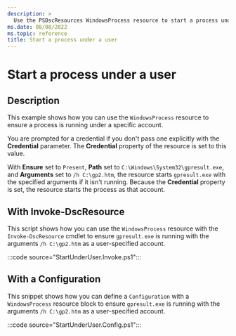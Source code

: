 ```yaml
---
description: >
  Use the PSDscResources WindowsProcess resource to start a process under a user.
ms.date: 08/08/2022
ms.topic: reference
title: Start a process under a user
---
```


# Start a process under a user

## Description

This example shows how you can use the `WindowsProcess` resource to ensure a process is running
under a specific account.

You are prompted for a credential if you don't pass one explicitly with the **Credential**
parameter. The **Credential** property of the resource is set to this value.

With **Ensure** set to `Present`, **Path** set to `C:\Windows\System32\gpresult.exe`, and
**Arguments** set to `/h C:\gp2.htm`, the resource starts `gpresult.exe` with the specified
arguments if it isn't running. Because the **Credential** property is set, the resource starts the
process as that account.

## With Invoke-DscResource

This script shows how you can use the `WindowsProcess` resource with the `Invoke-DscResource` cmdlet
to ensure `gpresult.exe` is running with the arguments `/h C:\gp2.htm` as a user-specified account.

:::code source="StartUnderUser.Invoke.ps1":::

## With a Configuration

This snippet shows how you can define a `Configuration` with a `WindowsProcess` resource block to
ensure `gpresult.exe` is running with the arguments `/h C:\gp2.htm` as a user-specified account.

:::code source="StartUnderUser.Config.ps1":::
